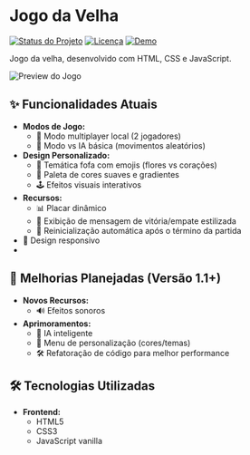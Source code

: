 #  Jogo da Velha 

[![Status do Projeto](https://img.shields.io/badge/status-em%20desenvolvimento-yellowgreen)](https://github.com/camylla-ops/jogodavelha)
[![Licença](https://img.shields.io/badge/licença-MIT-blue)](https://opensource.org/licenses/MIT)
[![Demo](https://img.shields.io/badge/demo-GitHub%20Pages-blue)](https://camylla-ops.github.io/jogodavelha)

 Jogo da velha, desenvolvido com HTML, CSS e JavaScript.

![Preview do Jogo](screenshot.png) 

## ✨ Funcionalidades Atuais
- **Modos de Jogo:**
  - 🤼 Modo multiplayer local (2 jogadores)
  - 🤖 Modo vs IA básica (movimentos aleatórios)
- **Design Personalizado:**
  - 🌸 Temática fofa com emojis (flores vs corações)
  - 🎨 Paleta de cores suaves e gradientes
  - 🕹️ Efeitos visuais interativos
- **Recursos:**
  - 📊 Placar dinâmico
  - 🎉 Exibição de mensagem de vitória/empate estilizada
  - 🔄 Reinicialização automática após o término da partida
 - 📱 Design responsivo
 - 
## 🚧 Melhorias Planejadas (Versão 1.1+)
- **Novos Recursos:**
  - 🔊 Efeitos sonoros
- **Aprimoramentos:**
  - 🧠 IA inteligente
  - 🔧 Menu de personalização (cores/temas)
  - 🛠️ Refatoração de código para melhor performance

## 🛠️ Tecnologias Utilizadas
- **Frontend:**
  - HTML5
  - CSS3 
  - JavaScript vanilla


